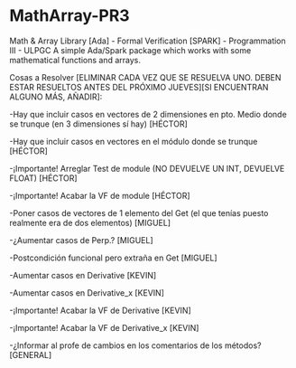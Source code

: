 # MathArray-PR3
Math &amp; Array Library [Ada] - Formal Verification [SPARK] - Programmation III - ULPGC
A simple Ada/Spark package which works with some mathematical functions and arrays.


Cosas a Resolver [ELIMINAR CADA VEZ QUE SE RESUELVA UNO. DEBEN ESTAR RESUELTOS ANTES DEL PRÓXIMO JUEVES][SI ENCUENTRAN ALGUNO MÁS, AÑADIR]:


-Hay que incluir casos en vectores de 2 dimensiones en pto. Medio donde se trunque (en 3 dimensiones sí hay) [HÉCTOR]

-Hay que incluir casos en vectores en el módulo donde se trunque [HÉCTOR]

-¡Importante! Arreglar Test de module (NO DEVUELVE UN INT, DEVUELVE FLOAT) [HÉCTOR]

-¡Importante! Acabar la VF de module [HÉCTOR]


-Poner casos de vectores de 1 elemento del Get (el que tenías puesto realmente era de dos elementos) [MIGUEL]

-¿Aumentar casos de Perp.? [MIGUEL]

-Postcondición funcional pero extraña en Get [MIGUEL]


-Aumentar casos en Derivative [KEVIN]

-Aumentar casos en Derivative_x [KEVIN]

-¡Importante! Acabar la VF de Derivative [KEVIN]

-¡Importante! Acabar la VF de Derivative_x [KEVIN]


-¿Informar al profe de cambios en los comentarios de los métodos? [GENERAL]
